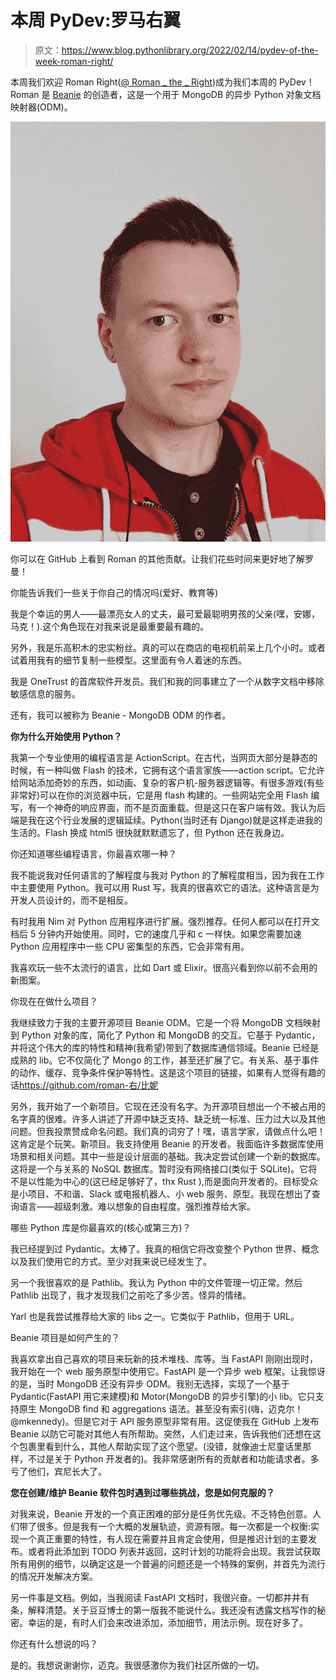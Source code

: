 # 本周 PyDev:罗马右翼

> 原文：<https://www.blog.pythonlibrary.org/2022/02/14/pydev-of-the-week-roman-right/>

本周我们欢迎 Roman Right([@ Roman _ the _ Right](https://twitter.com/roman_the_right))成为我们本周的 PyDev！Roman 是 [Beanie](https://github.com/roman-right/beanie) 的创造者，这是一个用于 MongoDB 的异步 Python 对象文档映射器(ODM)。

![Roman Right](img/8b7809a3203341816804e3fd70bcb071.png)

你可以在 GitHub 上看到 Roman 的其他贡献。让我们花些时间来更好地了解罗曼！

你能告诉我们一些关于你自己的情况吗(爱好、教育等)

我是个幸运的男人——最漂亮女人的丈夫，最可爱最聪明男孩的父亲(嘿，安娜，马克！).这个角色现在对我来说是最重要最有趣的。

另外，我是乐高积木的忠实粉丝。真的可以在商店的电视机前呆上几个小时。或者试着用我有的细节复制一些模型。这里面有令人着迷的东西。

我是 OneTrust 的首席软件开发员。我们和我的同事建立了一个从数字文档中移除敏感信息的服务。

还有，我可以被称为 Beanie - MongoDB ODM 的作者。

**你为什么开始使用 Python？**

我第一个专业使用的编程语言是 ActionScript。在古代，当网页大部分是静态的时候，有一种叫做 Flash 的技术，它拥有这个语言家族——action script。它允许给网站添加奇妙的东西，如动画、复杂的客户机-服务器逻辑等。有很多游戏(有些非常好)可以在你的浏览器中玩，它是用 flash 构建的。一些网站完全用 Flash 编写，有一个神奇的响应界面，而不是页面重载。但是这只在客户端有效。我认为后端是我在这个行业发展的逻辑延续。Python(当时还有 Django)就是这样走进我的生活的。Flash 换成 html5 很快就默默遗忘了，但 Python 还在我身边。

你还知道哪些编程语言，你最喜欢哪一种？

我不能说我对任何语言的了解程度与我对 Python 的了解程度相当，因为我在工作中主要使用 Python。我可以用 Rust 写，我真的很喜欢它的语法。这种语言是为开发人员设计的，而不是相反。

有时我用 Nim 对 Python 应用程序进行扩展。强烈推荐。任何人都可以在打开文档后 5 分钟内开始使用。同时，它的速度几乎和 c 一样快。如果您需要加速 Python 应用程序中一些 CPU 密集型的东西，它会非常有用。

我喜欢玩一些不太流行的语言，比如 Dart 或 Elixir。很高兴看到你以前不会用的新图案。

你现在在做什么项目？

我继续致力于我的主要开源项目 Beanie ODM。它是一个将 MongoDB 文档映射到 Python 对象的库，简化了 Python 和 MongoDB 的交互。它基于 Pydantic，并将这个伟大的库的特性和精神(我希望)带到了数据库通信领域。Beanie 已经是成熟的 lib。它不仅简化了 Mongo 的工作，甚至还扩展了它。有关系、基于事件的动作、缓存、竞争条件保护等特性。这是这个项目的链接，如果有人觉得有趣的话[https://github.com/roman-<wbr>右/比妮](https://github.com/roman-right/beanie)

另外，我开始了一个新项目。它现在还没有名字。为开源项目想出一个不被占用的名字真的很难。许多人讲述了开源中缺乏支持、缺乏统一标准、压力过大以及其他问题。但我投票赞成命名问题。我们真的词穷了！嘿，语言学家，请做点什么吧！这肯定是个玩笑。新项目。我支持使用 Beanie 的开发者。我面临许多数据库使用场景和相关问题。其中一些是设计层面的基础。我决定尝试创建一个新的数据库。这将是一个与关系的 NoSQL 数据库。暂时没有网络接口(类似于 SQLite)。它将不是以性能为中心的(这已经足够好了，thx Rust ),而是面向开发者的。目标受众是小项目、不和谐、Slack 或电报机器人、小 web 服务、原型。我现在想出了查询语言——超级刺激。难以想象的自由程度。强烈推荐给大家。

哪些 Python 库是你最喜欢的(核心或第三方)？

我已经提到过 Pydantic。太棒了。我真的相信它将改变整个 Python 世界、概念以及我们使用它的方式。至少对我来说已经发生了。

另一个我很喜欢的是 Pathlib。我认为 Python 中的文件管理一切正常。然后 Pathlib 出现了，我才发现我们之前吃了多少苦。怪异的情绪。

Yarl 也是我尝试推荐给大家的 libs 之一。它类似于 Pathlib，但用于 URL。

Beanie 项目是如何产生的？

我喜欢拿出自己喜欢的项目来玩新的技术堆栈、库等。当 FastAPI 刚刚出现时，我开始在一个 web 服务原型中使用它。FastAPI 是一个异步 web 框架。让我惊讶的是，当时 MongoDB 还没有异步 ODM。我别无选择，实现了一个基于 Pydantic(FastAPI 用它来建模)和 Motor(MongoDB 的异步引擎)的小 lib。它只支持原生 MongoDB find 和 aggregations 语法。甚至没有索引(嗨，迈克尔！@mkennedy)。但是它对于 API 服务原型非常有用。这促使我在 GitHub 上发布 Beanie 以防它可能对其他人有所帮助。突然，人们走过来，告诉我他们还想在这个包裹里看到什么，其他人帮助实现了这个愿望。(没错，就像迪士尼童话里那样，不过是关于 Python 开发者的)。我非常感谢所有的贡献者和功能请求者。多亏了他们，宾尼长大了。

**您在创建/维护 Beanie 软件包时遇到过哪些挑战，您是如何克服的？**

对我来说，Beanie 开发的一个真正困难的部分是任务优先级。不乏特色创意。人们带了很多。但是我有一个大概的发展轨迹，资源有限。每一次都是一个权衡:实现一个真正重要的特性，有人现在需要并且肯定会使用，但是推迟计划的主要发布。或者将此添加到 TODO 列表并返回，这时计划的功能将会出现。我尝试获取所有用例的细节，以确定这是一个普遍的问题还是一个特殊的案例，并首先为流行的情况开发解决方案。

另一件事是文档。例如，当我阅读 FastAPI 文档时，我很兴奋。一切都井井有条，解释清楚。关于豆豆博士的第一版我不能说什么。我还没有透露文档写作的秘密。幸运的是，有时人们会来改进添加，添加细节，用法示例。现在好多了。

你还有什么想说的吗？

是的。我想说谢谢你，迈克。我很感激你为我们社区所做的一切。